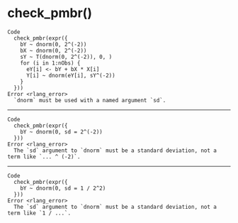 # check_pmbr()

    Code
      check_pmbr(expr({
        bY ~ dnorm(0, 2^(-2))
        bX ~ dnorm(0, 2^(-2))
        sY ~ T(dnorm(0, 2^(-2)), 0, )
        for (i in 1:nObs) {
          eY[i] <- bY + bX * X[i]
          Y[i] ~ dnorm(eY[i], sY^(-2))
        }
      }))
    Error <rlang_error>
      `dnorm` must be used with a named argument `sd`.

---

    Code
      check_pmbr(expr({
        bY ~ dnorm(0, sd = 2^(-2))
      }))
    Error <rlang_error>
      The `sd` argument to `dnorm` must be a standard deviation, not a term like `... ^ (-2)`.

---

    Code
      check_pmbr(expr({
        bY ~ dnorm(0, sd = 1 / 2^2)
      }))
    Error <rlang_error>
      The `sd` argument to `dnorm` must be a standard deviation, not a term like `1 / ...`.


